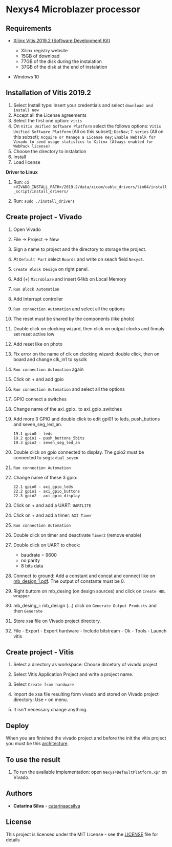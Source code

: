 # Nexys4 Microblazer processor




## Requirements

- [Xilinx Vitis 2019.2 (Software Development Kit)](https://www.xilinx.com/support/download/index.html/content/xilinx/en/downloadNav/vitis.html)

    - Xilinx registry website
    - 15GB of download
    - 77GB of the disk during the instalation
    - 37GB of the disk at the end of instalation

- Windows 10

## Installation of Vitis 2019.2

1. Select Install type: Insert your credentials and select `download and install now`
2. Accept all the License agreements
3. Select the first one option: `vitis`
4. On `Vitis Unified Software Platform` select the follows options: `Vitis Unified Software Platform` (All on this subset); `DocNav`; `7 series` (All on this subset); `Acquire or Manage a License Key`; `Enable WebTalk for Vivado to send usage statistics to Xilinx (Always enabled for WebPack license)`
5. Choose the directory to instalation
6. Install
7. Load license

**Driver to Linux** 

1. Run: `cd <VIVADO_INSTALL_PATH>/2019.2/data/xicom/cable_drivers/lin64/install_script/install_drivers/`

2. Run: `sudo ./install_drivers`


## Create project -  Vivado

1. Open Vivado

2. File -> Project -> New

3. Sign a name to project and the directory to storage the project.

4. At `Default Part` select `Boards` and write on seach field `Nexys4`.

5. `Create Block Design` on right panel.

6. Add (+) `Microblaze` and insert 64kb on Local Memory

7. `Run Block Automation`

8. Add Interrupt controller

9. `Run connection Automation` and select all the options

10. The reset must be shared by the components (like photo)

11. Double click on clocking wizard, then click on output clocks and finnaly set reset active low

12. Add reset like on photo

13. Fix error on the name of clk on clocking wizard: double click, then on board and change clk_in1 to sysclk

14. `Run connection Automation` again

15. Click on + and add gpio

16. `Run connection Automation` and select all the options

17. GPIO connect a switches

18. Change name of the axi_gpio_ to axi_gpio_switches

19. Add more 3 GPIO and double click to edit gpi01 to leds, push_buttons and seven_seg_led_an.

        19.1 gpio0 - leds
        19.2 gpio1 - push_buttons_5bits
        19.3 gpio2 - seven_seg_led_an

20. Double click on gpio connected to display. The gpio2 must be connected to segs: `dual seven`

21. `Run connection Automation`

22. Change name of these 3 gpio:

        22.1 gpio0 - axi_gpio_leds
        22.2 gpio1 - axi_gpio_buttons
        22.3 gpio2 - axi_gpio_display

23. Click on + and add a UART: `UARTLITE`

24. Click on + and add a timer: `AXI Timer`

25. `Run connection Automation`

26. Double click on timer and deactivate `Timer2` (remove enable)

27. Double click on UART to check:

    - baudrate = 9600
    - no parity
    - 8 bits data

28. Connect to ground: Add a constant and concat and connect like on [mb_design_1.pdf](https://github.com/catarinaacsilva/vivado-xilinx-tutorials/blob/master/CountDownTimerSoft/mb_design_1.pdf). The output of constante must be 0.

29. Right buttom on mb_desing (on design sources) and click on `Create HDL wrapper`

30. mb_desing_i: mb_design (...) click on `Generate Output Products` and then `Generate`

31. Store xsa file on Vivado project directory.

31. File - Export - Export hardware - Include bitstream - Ok - Tools - Launch vitis

## Create project - Vitis

1. Select a directory as workspace: Choose dircetory of vivado project

2. Select Vitis Application Project and write a project name.

3. Select `Create from hardware`

4. Import de xsa file resulting form vivado and stored on Vivado project directory: Use `+` on menu.

5. It isn't necessary change anything.

## Deploy

When you are finished the vivado project and before the init the vitis project you must be this [architecture](https://github.com/catarinaacsilva/vivado-xilinx-tutorials/blob/master/CountDownTimerSoft/mb_design_1.pdf).

## To use the result

1. To run the available implementation: open `Nexys4DefaultPlatform.xpr` on Vivado.


## Authors

* **Catarina Silva** - [catarinaacsilva](https://github.com/catarinaacsilva)

## License

This project is licensed under the MIT License - see the [LICENSE](LICENSE) file for details